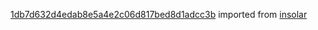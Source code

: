 [1db7d632d4edab8e5a4e2c06d817bed8d1adcc3b](https://github.com/insolar/insolar/commit/1db7d632d4edab8e5a4e2c06d817bed8d1adcc3b) imported from [insolar](https://github.com/insolar/insolar)
